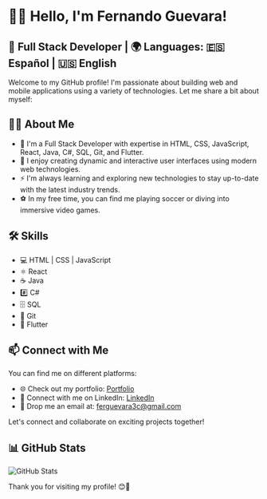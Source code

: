 <!-- [![Header](https://your-image-link)](https://your-portfolio-link) -->
# 👨‍💻 Hello, I'm Fernando Guevara!

## 💼 Full Stack Developer | 🌍 Languages: 🇪🇸 Español | 🇺🇸 English

Welcome to my GitHub profile! I'm passionate about building web and mobile applications using a variety of technologies. Let me share a bit about myself:

## 👨‍💻 About Me
- 🔭 I'm a Full Stack Developer with expertise in HTML, CSS, JavaScript, React, Java, C#, SQL, Git, and Flutter.
- 🚀 I enjoy creating dynamic and interactive user interfaces using modern web technologies.
- ⚡️ I'm always learning and exploring new technologies to stay up-to-date with the latest industry trends.
- ⚽ In my free time, you can find me playing soccer or diving into immersive video games.

## 🛠️ Skills
- 💻 HTML | CSS | JavaScript
- ⚛️ React
- ☕ Java
- #️⃣ C#
- 🗄️ SQL
- 🐙 Git
- 📱 Flutter

## 📫 Connect with Me
You can find me on different platforms:

- 🌐 Check out my portfolio: [Portfolio]([[https://your-portfolio-link](https://github.com/ferguevara2000)](https://portfolio-ggt.pages.dev))
- 💼 Connect with me on LinkedIn: [LinkedIn]([https://www.linkedin.com/in/your-linkedin](https://www.linkedin.com/in/fernando-guevara-bayas-788981184/))
- 📧 Drop me an email at: ferguevara3c@gmail.com

Let's connect and collaborate on exciting projects together!

## 📊 GitHub Stats
<!-- Add your GitHub stats using https://github.com/anuraghazra/github-readme-stats -->
![GitHub Stats](https://github-readme-stats.vercel.app/api?username=ferguevara2000&show_icons=true&theme=dark)

<!-- You can add additional sections like featured projects, blog posts, or recent activities to make your profile more engaging and interactive. -->

Thank you for visiting my profile! 😊🚀
